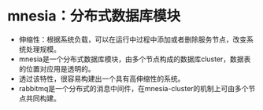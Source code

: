 # mnesia：分布式数据库模块
 - 伸缩性：根据系统负载，可以在运行中过程中添加或者删除服务节点，改变系统处理规模。 
 - mnesia是一个分布式数据库模块，由多个节点构成的数据库cluster，数据表的位置对应用是透明的。
 - 透过该特性，很容易构建出一个具有高伸缩性的系统。
 - rabbitmq是一个分布式的消息中间件，在mnesia-cluster的机制上可由多个节点共同构建。

